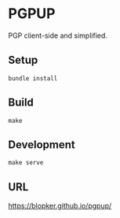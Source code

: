 # PGPUP
PGP client-side and simplified.

## Setup
```
bundle install
```

## Build
```
make
```

## Development
```
make serve
```

## URL
https://blopker.github.io/pgpup/
